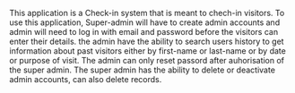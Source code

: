 This application is a Check-in system that is meant to chech-in visitors.
To use this application, Super-admin will have to create admin accounts and admin will need to log in with email and password before the visitors can enter their details.
the admin have the ability to search users history to get information about past visitors either by first-name or last-name or by date or purpose of visit.
The admin can only reset passord after auhorisation of the super admin.
The super admin has the ability to delete or deactivate admin accounts, can also delete records. 
